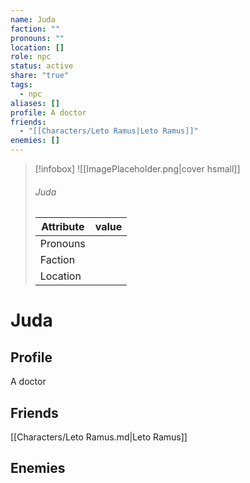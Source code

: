 ```yaml
---
name: Juda
faction: ""
pronouns: ""
location: []
role: npc
status: active
share: "true"
tags:
  - npc
aliases: []
profile: A doctor
friends:
  - "[[Characters/Leto Ramus|Leto Ramus]]"
enemies: []
---
```



> [!infobox]
> ![[ImagePlaceholder.png|cover hsmall]]
> ###### Juda
> Attribute |  value |
> ---|---|
> Pronouns | 
> Faction | 
> Location |  |


# Juda
## Profile
A doctor

## Friends
[[Characters/Leto Ramus.md|Leto Ramus]]

## Enemies


